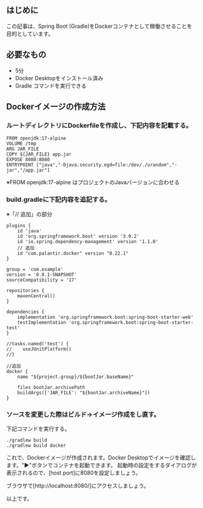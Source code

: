 ## はじめに
この記事は、Spring Boot (Gradle)をDockerコンテナとして稼働させることを目的としています。

## 必要なもの
* 5分
* Docker Desktopをインストール済み
* Gradle コマンドを実行できる

## Dockerイメージの作成方法
### ルートディレクトリにDockerfileを作成し、下記内容を記載する。
    FROM openjdk:17-alpine
    VOLUME /tmp
    ARG JAR_FILE
    COPY ${JAR_FILE} app.jar
    EXPOSE 8080:8080
    ENTRYPOINT ["java","-Djava.security.egd=file:/dev/./urandom","-jar","/app.jar"]

※FROM openjdk:17-alpine
はプロジェクトのJavaバージョンに合わせる

### build.gradleに下記内容を追記する。
※「// 追加」の部分

    plugins {
        id 'java'
        id 'org.springframework.boot' version '3.0.2'
        id 'io.spring.dependency-management' version '1.1.0'
        // 追加
        id "com.palantir.docker" version "0.22.1"
    }

    group = 'com.example'
    version = '0.0.1-SNAPSHOT'
    sourceCompatibility = '17'

    repositories {
        mavenCentral()
    }

    dependencies {
        implementation 'org.springframework.boot:spring-boot-starter-web'
        testImplementation 'org.springframework.boot:spring-boot-starter-test'
    }

    //tasks.named('test') {
    //    useJUnitPlatform()
    //}

    //追加
    docker {
        name "${project.group}/${bootJar.baseName}"

        files bootJar.archivePath
        buildArgs(['JAR_FILE': "${bootJar.archiveName}"])
    }


### ソースを変更した際はビルド→イメージ作成をし直す。
下記コマンドを実行する。

    ./gradlew build
    ./gradlew build docker

これで、Dockerイメージが作成されます。Docker Desktopでイメージを確認します。"▶"ボタンでコンテナを起動できます。
起動時の設定をするダイアログが表示されるので、[host port]に8080を設定しましょう。

ブラウザで[http://localhost:8080/]にアクセスしましょう。

以上です。